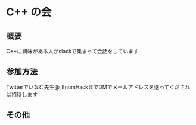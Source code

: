 # C++ の会

## 概要
C++に興味がある人がslackで集まって会話をしています  

## 参加方法
Twitterでいなむ先生@_EnumHackまでDMでメールアドレスを送ってくだされば招待します  

## その他


